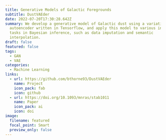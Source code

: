 ```yaml
---
title: Generative Models of Galactic Foregrounds
subtitle: DustVAEder
date: 2022-07-20T17:30:28.642Z
summary: We develop a generative model of Galactic dust using a variational
  autoencoder written in Tensorflow, and apply this model to various inverse
  tasks in Bayesian inference, such as data imputation and semantic
  interpolation.
draft: false
featured: false
tags:
  - GAN
  - VAE
categories:
  - Machine Learning
links:
  - url: https://github.com/bthorne93/DustVAEder
    name: Project
    icon_pack: fab
    icon: github
  - url: https://doi.org/10.1093/mnras/stab1011
    name: Paper
    icon_pack: ai
    icon: doi
image:
  filename: featured
  focal_point: Smart
  preview_only: false
---
```

